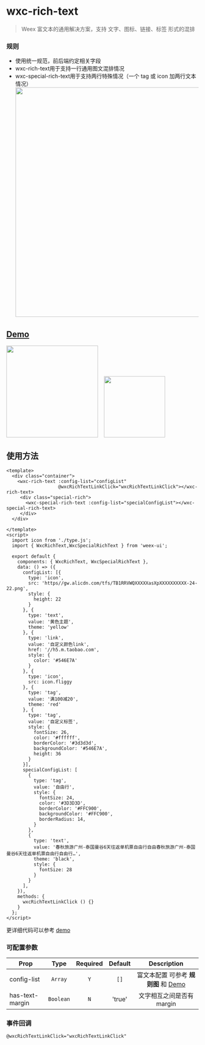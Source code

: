 # wxc-rich-text 

> Weex 富文本的通用解决方案，支持 文字、图标、链接、标签 形式的混排

### 规则
- 使用统一规范，前后端约定相关字段
- wxc-rich-text用于支持一行通用图文混排情况
- wxc-special-rich-text用于支持两行特殊情况（一个 tag 或 icon 加两行文本情况）
   <img src="https://img.alicdn.com/tfs/TB1kqcoRXXXXXa3XpXXXXXXXXXX-2102-2320.png" width="600"/>

## [Demo](https://h5.m.taobao.com/trip/wxc-rich-text/index.html?_wx_tpl=https%3A%2F%2Fh5.m.taobao.com%2Ftrip%2Fwxc-rich-text%2Fdemo%2Findex.native-min.js)
<img src="https://img.alicdn.com/tfs/TB1e4LYSpXXXXXVXpXXXXXXXXXX-750-1334.png" width="240"/>&nbsp;&nbsp;&nbsp;&nbsp;<img src="https://img.alicdn.com/tfs/TB1OXrDSpXXXXcyXVXXXXXXXXXX-200-200.png" width="160"/>

## 使用方法

```vue
<template>
  <div class="container">
    <wxc-rich-text :config-list="configList"
                   @wxcRichTextLinkClick="wxcRichTextLinkClick"></wxc-rich-text>
     <div class="special-rich">
       <wxc-special-rich-text :config-list="specialConfigList"></wxc-special-rich-text>
     </div>
  </div>
  
</template>
<script>
  import icon from './type.js';
  import { WxcRichText,WxcSpecialRichText } from 'weex-ui';

  export default {
    components: { WxcRichText, WxcSpecialRichText },
    data: () => ({
      configList: [{
        type: 'icon',
        src: 'https//gw.alicdn.com/tfs/TB1RRVWQXXXXXasXpXXXXXXXXXX-24-22.png',
        style: {
          height: 22
        }
      }, {
        type: 'text',
        value: '黄色主题',
        theme: 'yellow'
      }, {
        type: 'link',
        value: '自定义颜色link',
        href: '//h5.m.taobao.com',
        style: {
          color: '#546E7A'
        }
      }, {
        type: 'icon',
        src: icon.fliggy
      }, {
        type: 'tag',
        value: '满100减20',
        theme: 'red'
      }, {
        type: 'tag',
        value: '自定义标签',
        style: {
          fontSize: 26,
          color: '#ffffff',
          borderColor: '#3d3d3d',
          backgroundColor: '#546E7A',
          height: 36
        }
      }],
      specialConfigList: [
        {
          type: 'tag',
          value: '自由行',
          style: {
            fontSize: 24,
            color: '#3D3D3D',
            borderColor: '#FFC900',
            backgroundColor: '#FFC900',
            borderRadius: 14,
          }
        },
        {
          type: 'text',
          value: '春秋旅游广州-泰国曼谷6天往返单机票自由行自由春秋旅游广州-泰国曼谷6天往返单机票自由行自由行…',
          theme: 'black',
          style: {
            fontSize: 28
          }
        }
      ],
    }),
    methods: {
      wxcRichTextLinkClick () {}
    }
  };
</script>
```

更详细代码可以参考 [demo](https://github.com/alibaba/weex-ui/blob/master/example/rich-text/index.vue)


### 可配置参数

| Prop | Type | Required | Default | Description |
| ---- |:----:|:---:|:-------:| :----------:|
| config-list | `Array` |`Y`| `[]` | 富文本配置 可参考 **规则图** 和 [Demo](https://github.com/alibaba/weex-ui/blob/master/example/rich-text/index.vue#L78)|
| has-text-margin | `Boolean` |`N`| 'true' | 文字相互之间是否有 margin|


### 事件回调

```
@wxcRichTextLinkClick="wxcRichTextLinkClick"
```


